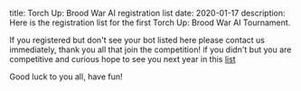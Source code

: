 title: Torch Up: Brood War AI registration list
date: 2020-01-17
description: Here is the registration list for the first Torch Up: Brood War AI Tournament.

If you registered but don't see your bot listed here please contact us immediately, thank you all that join the competition! if you didn't but you are competitive and curious hope to see you next year in this [list](https://docs.google.com/spreadsheets/d/1gcR86Mrzq_spKA_gKDkvdmiPajhwCkJa9aHFDstf6JM/edit?usp=sharing)

Good luck to you all, have fun!
